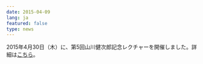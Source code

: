 ```yaml
---
date: 2015-04-09
lang: ja
featured: false
type: news
---
```

2015年4月30日（木）に、第5回山川健次郎記念レクチャーを開催しました。詳細は<a href="/news/2015/event_20150430.pdf" target="_blank">こちら</a>。
